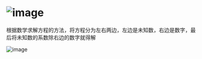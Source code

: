 # ![image](https://user-images.githubusercontent.com/109133286/179355064-5470a343-5484-4e25-a2c4-dc6859d7b6c8.png)
根据数学求解方程的方法，将方程分为左右两边，左边是未知数，右边是数字，最后将未知数的系数除右边的数字就得解

![image](https://user-images.githubusercontent.com/109133286/179390830-79bdbd26-ece7-4d35-8619-343149f18eaa.png)
